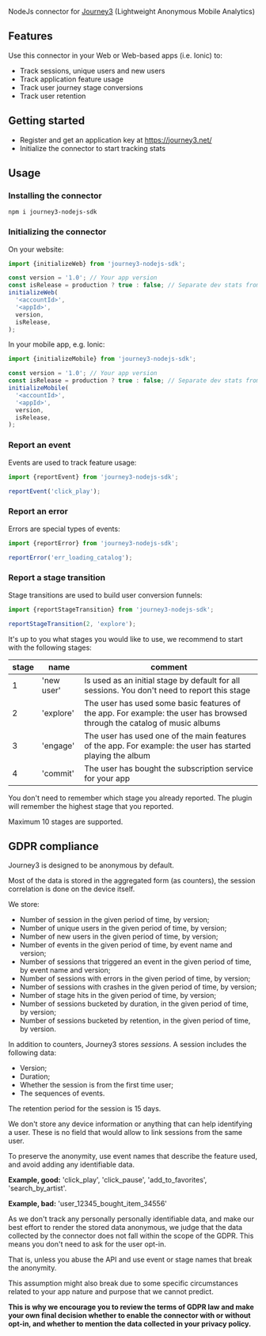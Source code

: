 NodeJs connector for [Journey3](https://journey3.net/) (Lightweight Anonymous Mobile Analytics)

## Features

Use this connector in your Web or Web-based apps (i.e. Ionic) to:
- Track sessions, unique users and new users
- Track application feature usage
- Track user journey stage conversions
- Track user retention

## Getting started

- Register and get an application key at https://journey3.net/
- Initialize the connector to start tracking stats

## Usage

### Installing the connector

```
npm i journey3-nodejs-sdk
```

### Initializing the connector

On your website:

```js
import {initializeWeb} from 'journey3-nodejs-sdk';

const version = '1.0'; // Your app version
const isRelease = production ? true : false; // Separate dev stats from production stats
initializeWeb(
  '<accountId>',
  '<appId>',
  version,
  isRelease,
);
```

In your mobile app, e.g. Ionic:

```js
import {initializeMobile} from 'journey3-nodejs-sdk';

const version = '1.0'; // Your app version
const isRelease = production ? true : false; // Separate dev stats from production stats
initializeMobile(
  '<accountId>',
  '<appId>',
  version,
  isRelease,
);
```

### Report an event

Events are used to track feature usage:

```js
import {reportEvent} from 'journey3-nodejs-sdk';

reportEvent('click_play');
```

### Report an error

Errors are special types of events:

```js
import {reportError} from 'journey3-nodejs-sdk';

reportError('err_loading_catalog');
```

### Report a stage transition

Stage transitions are used to build user conversion funnels:

```js
import {reportStageTransition} from 'journey3-nodejs-sdk';

reportStageTransition(2, 'explore');
```

It's up to you what stages you would like to use, we recommend to start with the following stages:

| stage | name | comment |
| ------| ---- | ------- |
| 1 | 'new user' | Is used as an initial stage by default for all sessions. You don't need to report this stage |
| 2 | 'explore' | The user has used some basic features of the app. For example: the user has browsed through the catalog of music albums |
| 3 | 'engage' | The user has used one of the main features of the app. For example: the user has started playing the album |
| 4 | 'commit' | The user has bought the subscription service for your app |

You don't need to remember which stage you already reported. The plugin will remember the highest stage that you reported.

Maximum 10 stages are supported.

## GDPR compliance

Journey3 is designed to be anonymous by default.

Most of the data is stored in the aggregated form (as counters), the session correlation is done on the device itself.

We store:

- Number of session in the given period of time, by version;
- Number of unique users in the given period of time, by version;
- Number of new users in the given period of time, by version;
- Number of events in the given period of time, by event name and version;
- Number of sessions that triggered an event in the given period of time, by event name and version;
- Number of sessions with errors in the given period of time, by version;
- Number of sessions with crashes in the given period of time, by version;
- Number of stage hits in the given period of time, by version;
- Number of sessions bucketed by duration, in the given period of time, by version;
- Number of sessions bucketed by retention, in the given period of time, by version.

In addition to counters, Journey3 stores _sessions_. A session includes the following data:

- Version;
- Duration;
- Whether the session is from the first time user;
- The sequences of events.

The retention period for the session is 15 days.

We don't store any device information or anything that can help identifying a user. These is no field that would allow to link sessions from the same user.

To preserve the anonymity, use event names that describe the feature used, and avoid adding any identifiable data.

__Example, good:__ 'click_play', 'click_pause', 'add_to_favorites', 'search_by_artist'.

__Example, bad:__ 'user_12345_bought_item_34556'

As we don't track any personally personally identifiable data, and make our best effort to render the stored data anonymous, we judge that the data collected by the connector does not fall within the scope of the GDPR. This means you don't need to ask for the user opt-in.

That is, unless you abuse the API and use event or stage names that break the anonymity.

This assumption might also break due to some specific circumstances related to your app nature and purpose that we cannot predict.

__This is why we encourage you to review the terms of GDPR law and make your own final decision whether to enable the connector with or without opt-in, and whether to mention the data collected in your privacy policy.__